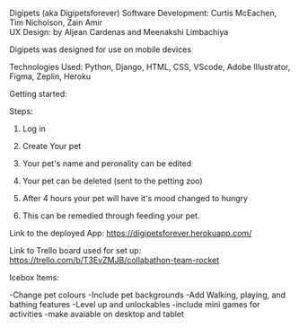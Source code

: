 Digipets (aka Digipetsforever)
Software Development: Curtis McEachen, Tim Nicholson, Zain Amir  
UX Design: by Aljean Cardenas and Meenakshi Limbachiya

Digipets was designed for use on mobile devices


Technologies Used: Python, Django, HTML, CSS, VScode, Adobe Illustrator, Figma, Zeplin, Heroku

Getting started:

Steps:

1) Log in

2) Create Your pet

3) Your pet's name and peronality can be edited

4) Your pet can be deleted (sent to the petting zoo)

5) After 4 hours your pet will have it's mood changed to hungry

6) This can be remedied through feeding your pet.



Link to the deployed App: https://digipetsforever.herokuapp.com/

Link to Trello board used for set up: https://trello.com/b/T3EvZMJB/collabathon-team-rocket


Icebox Items:

-Change pet colours
-Include pet backgrounds
-Add Walking, playing, and bathing features
-Level up and unlockables
-include mini games for activities
-make avaiable on desktop and tablet



